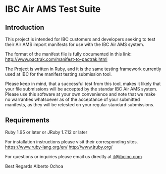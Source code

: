 IBC Air AMS Test Suite
======================

Introduction
------------

This project is intended for IBC customers and developers seeking to
test their Air AMS import manifests for use with the IBC Air AMS system.

The format of the manifest file is fully documented in this link:
http://www.pactrak.com/manifest-to-pactrak.html

The Project is written in Ruby, and it is the same testing framework 
currently used at IBC for the manifest testing submission tool.

Please keep in mind, that a successful test from this tool, makes it 
likely that your file submissions will be accepted by the standar 
IBC Air AMS system.  Please use this software at your own convenience and note
that we make no warranties whatsoever as of the acceptance of your submitted
manifests, as they will be retested on your regular standard submissions.

Requirements
------------
Ruby 1.95 or later
or
JRuby 1.7.12 or later

For installation instructions please visit their corresponding sites.
https://www.ruby-lang.org/en/
http://www.jruby.org/

For questions or inquiries
please email us directly at it@ibcinc.com

Best Regards
Alberto Ochoa

